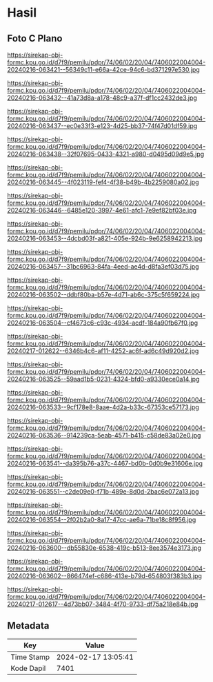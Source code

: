 # Hasil

## Foto C Plano

https://sirekap-obj-formc.kpu.go.id/d7f9/pemilu/pdpr/74/06/02/20/04/7406022004004-20240216-063421--56349c11-e66a-42ce-94c6-bd371297e530.jpg

https://sirekap-obj-formc.kpu.go.id/d7f9/pemilu/pdpr/74/06/02/20/04/7406022004004-20240216-063432--41a73d8a-a178-48c9-a37f-df1cc2432de3.jpg

https://sirekap-obj-formc.kpu.go.id/d7f9/pemilu/pdpr/74/06/02/20/04/7406022004004-20240216-063437--ec0e33f3-e123-4d25-bb37-74f47d01df59.jpg

https://sirekap-obj-formc.kpu.go.id/d7f9/pemilu/pdpr/74/06/02/20/04/7406022004004-20240216-063438--32f07695-0433-4321-a980-d0495d09d9e5.jpg

https://sirekap-obj-formc.kpu.go.id/d7f9/pemilu/pdpr/74/06/02/20/04/7406022004004-20240216-063445--4f023119-fef4-4f38-b49b-4b2259080a02.jpg

https://sirekap-obj-formc.kpu.go.id/d7f9/pemilu/pdpr/74/06/02/20/04/7406022004004-20240216-063446--6485e120-3997-4e61-afc1-7e9ef82bf03e.jpg

https://sirekap-obj-formc.kpu.go.id/d7f9/pemilu/pdpr/74/06/02/20/04/7406022004004-20240216-063453--4dcbd03f-a821-405e-924b-9e6258942213.jpg

https://sirekap-obj-formc.kpu.go.id/d7f9/pemilu/pdpr/74/06/02/20/04/7406022004004-20240216-063457--31bc6963-84fa-4eed-ae4d-d8fa3ef03d75.jpg

https://sirekap-obj-formc.kpu.go.id/d7f9/pemilu/pdpr/74/06/02/20/04/7406022004004-20240216-063502--ddbf80ba-b57e-4d71-ab6c-375c5f659224.jpg

https://sirekap-obj-formc.kpu.go.id/d7f9/pemilu/pdpr/74/06/02/20/04/7406022004004-20240216-063504--cf4673c6-c93c-4934-acdf-184a90fb67f0.jpg

https://sirekap-obj-formc.kpu.go.id/d7f9/pemilu/pdpr/74/06/02/20/04/7406022004004-20240217-012622--6346b4c6-af11-4252-ac6f-ad6c49d920d2.jpg

https://sirekap-obj-formc.kpu.go.id/d7f9/pemilu/pdpr/74/06/02/20/04/7406022004004-20240216-063525--59aad1b5-0231-4324-bfd0-a9330ece0a14.jpg

https://sirekap-obj-formc.kpu.go.id/d7f9/pemilu/pdpr/74/06/02/20/04/7406022004004-20240216-063533--9cf178e8-8aae-4d2a-b33c-67353ce57173.jpg

https://sirekap-obj-formc.kpu.go.id/d7f9/pemilu/pdpr/74/06/02/20/04/7406022004004-20240216-063536--914239ca-5eab-4571-b415-c58de83a02e0.jpg

https://sirekap-obj-formc.kpu.go.id/d7f9/pemilu/pdpr/74/06/02/20/04/7406022004004-20240216-063541--da395b76-a37c-4467-bd0b-0d0b9e31606e.jpg

https://sirekap-obj-formc.kpu.go.id/d7f9/pemilu/pdpr/74/06/02/20/04/7406022004004-20240216-063551--c2de09e0-f71b-489e-8d0d-2bac6e072a13.jpg

https://sirekap-obj-formc.kpu.go.id/d7f9/pemilu/pdpr/74/06/02/20/04/7406022004004-20240216-063554--2f02b2a0-8a17-47cc-ae6a-71be18c8f956.jpg

https://sirekap-obj-formc.kpu.go.id/d7f9/pemilu/pdpr/74/06/02/20/04/7406022004004-20240216-063600--db55830e-6538-419c-b513-8ee3574e3173.jpg

https://sirekap-obj-formc.kpu.go.id/d7f9/pemilu/pdpr/74/06/02/20/04/7406022004004-20240216-063602--866474ef-c686-413e-b79d-654803f383b3.jpg

https://sirekap-obj-formc.kpu.go.id/d7f9/pemilu/pdpr/74/06/02/20/04/7406022004004-20240217-012617--4d73bb07-3484-4f70-9733-df75a218e84b.jpg


## Metadata

| Key        | Value               |
| ---------- | ------------------- |
| Time Stamp | 2024-02-17 13:05:41 |
| Kode Dapil | 7401                |




